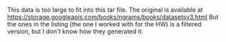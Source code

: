 This data is too large to fit into this tar file.
The original is available at https://storage.googleapis.com/books/ngrams/books/datasetsv3.html
But the ones in the listing (the one I worked with for the HW) is a filtered version, but I don't know how they generated it.
